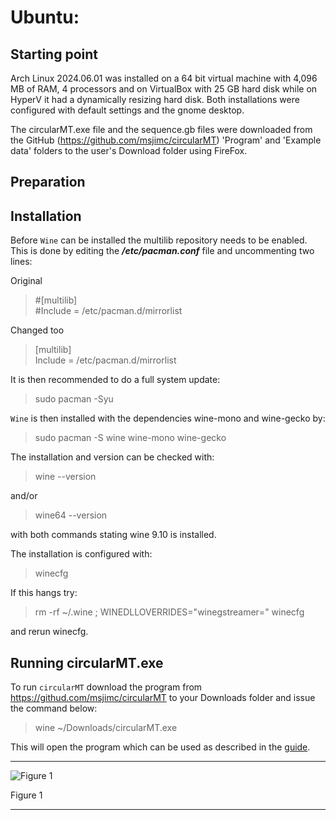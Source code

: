 # Ubuntu:

## Starting point
Arch Linux 2024.06.01 was installed on a 64 bit virtual machine with 4,096 MB of RAM, 4 processors and on VirtualBox with 25 GB hard disk while on HyperV it had a dynamically resizing hard disk. Both installations were configured with default settings and the gnome desktop.

The circularMT.exe file and the sequence.gb files were downloaded from the GitHub (https://github.com/msjimc/circularMT) 'Program' and 'Example data' folders to the user's Download folder using FireFox. 

## Preparation



## Installation

Before ```Wine``` can be installed the multilib repository needs to be enabled. This is done by editing the ***/etc/pacman.conf*** file and uncommenting two lines:

Original   
> #[multilib]   
> #Include = /etc/pacman.d/mirrorlist

Changed too

>[multilib]  
> Include = /etc/pacman.d/mirrorlist

It is then recommended to do a full system update:

> sudo pacman -Syu

```Wine``` is then installed with the dependencies wine-mono and wine-gecko by:

> sudo pacman -S wine wine-mono wine-gecko

The installation and version can be checked with:
 
> wine --version

and/or 

> wine64 --version

with both commands stating wine 9.10 is installed.

The installation is configured with:

> winecfg

If this hangs try:

> rm -rf ~/.wine ; WINEDLLOVERRIDES="winegstreamer=" winecfg

and rerun winecfg.


## Running circularMT.exe

 To run ```circularMT``` download the program from https://githud.com/msjimc/circularMT to your Downloads folder and issue the command below:

> wine ~/Downloads/circularMT.exe 

This will open the program which can be used as described in the [guide]( https://github.com/msjimc/circularMT/tree/master/Guide/README.md).

<hr />

![Figure 1](images/arch_2024_06_01_figure1.jpg)

Figure 1

<hr />
